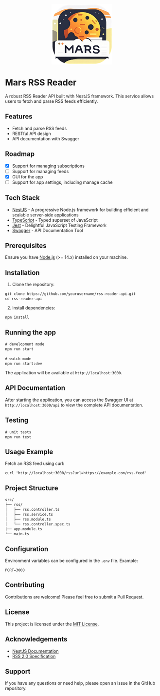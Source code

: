 <p align="center">
  <img src="assets/logo.png" alt="Mars RSS Reader Logo" width="200">
</p>

# Mars RSS Reader

A robust RSS Reader API built with NestJS framework. This service allows users to fetch and parse RSS feeds efficiently.

## Features

- Fetch and parse RSS feeds
- RESTful API design
- API documentation with Swagger

## Roadmap

- [x] Support for managing subscriptions
- [ ] Support for managing feeds
- [x] GUI for the app
- [ ] Support for app settings, including manage cache

## Tech Stack

- [NestJS](https://nestjs.com/) - A progressive Node.js framework for building efficient and scalable server-side applications
- [TypeScript](https://www.typescriptlang.org/) - Typed superset of JavaScript
- [Jest](https://jestjs.io/) - Delightful JavaScript Testing Framework
- [Swagger](https://swagger.io/) - API Documentation Tool

## Prerequisites

Ensure you have [Node.js](https://nodejs.org/) (>= 14.x) installed on your machine.

## Installation

1. Clone the repository:

```shell
git clone https://github.com/yourusername/rss-reader-api.git
cd rss-reader-api
```

2. Install dependencies:

```shell
npm install
```

## Running the app

```shell
# development mode
npm run start

# watch mode
npm run start:dev
```

The application will be available at `http://localhost:3000`.

## API Documentation

After starting the application, you can access the Swagger UI at `http://localhost:3000/api` to view the complete API documentation.

## Testing

```shell
# unit tests
npm run test
```

## Usage Example

Fetch an RSS feed using curl:

```shell
curl 'http://localhost:3000/rss?url=https://example.com/rss-feed'
```

## Project Structure

```
src/
├── rss/
│   ├── rss.controller.ts
│   ├── rss.service.ts
│   ├── rss.module.ts
│   └── rss.controller.spec.ts
├── app.module.ts
└── main.ts
```

## Configuration

Environment variables can be configured in the `.env` file. Example:

```
PORT=3000
```

## Contributing

Contributions are welcome! Please feel free to submit a Pull Request.

## License

This project is licensed under the [MIT License](https://opensource.org/license/mit).

## Acknowledgements

- [NestJS Documentation](https://docs.nestjs.com/)
- [RSS 2.0 Specification](https://www.rssboard.org/rss-specification)

## Support

If you have any questions or need help, please open an issue in the GitHub repository.
